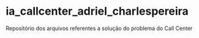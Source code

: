 # ia_callcenter_adriel_charlespereira
Repositório dos arquivos referentes a solução do problema do Call Center
